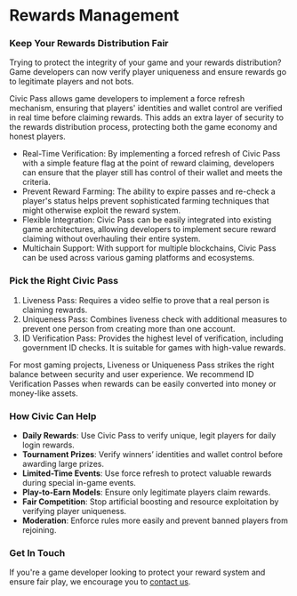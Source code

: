 # Rewards Management

### Keep Your Rewards Distribution Fair

Trying to protect the integrity of your game and your rewards distribution? Game developers can now verify player uniqueness and ensure rewards go to legitimate players and not bots.&#x20;

Civic Pass allows game developers to implement a force refresh mechanism, ensuring that players' identities and wallet control are verified in real time before claiming rewards. This adds an extra layer of security to the rewards distribution process, protecting both the game economy and honest players.

* Real-Time Verification: By implementing a forced refresh of Civic Pass with a simple feature flag at the point of reward claiming, developers can ensure that the player still has control of their wallet and meets the criteria.
* Prevent Reward Farming: The ability to expire passes and re-check a player's status helps prevent sophisticated farming techniques that might otherwise exploit the reward system.
* Flexible Integration: Civic Pass can be easily integrated into existing game architectures, allowing developers to implement secure reward claiming without overhauling their entire system.
* Multichain Support: With support for multiple blockchains, Civic Pass can be used across various gaming platforms and ecosystems.

### Pick the Right Civic Pass

1. Liveness Pass: Requires a video selfie to prove that a real person is claiming rewards.
2. Uniqueness Pass: Combines liveness check with additional measures to prevent one person from creating more than one account.
3. ID Verification Pass: Provides the highest level of verification, including government ID checks. It is suitable for games with high-value rewards.

For most gaming projects, Liveness or Uniqueness Pass strikes the right balance between security and user experience. We recommend ID Verification Passes when rewards can be easily converted into money or money-like assets.

### How Civic Can Help

* **Daily Rewards**: Use Civic Pass to verify unique, legit players for daily login rewards.
* **Tournament Prizes**: Verify winners’ identities and wallet control before awarding large prizes.
* **Limited-Time Events**: Use force refresh to protect valuable rewards during special in-game events.
* **Play-to-Earn Models**: Ensure only legitimate players claim rewards.
* **Fair Competition**: Stop artificial boosting and resource exploitation by verifying player uniqueness.
* **Moderation**: Enforce rules more easily and prevent banned players from rejoining.

### Get In Touch

If you're a game developer looking to protect your reward system and ensure fair play, we encourage you to [contact us](https://civickey.typeform.com/req-custom).
